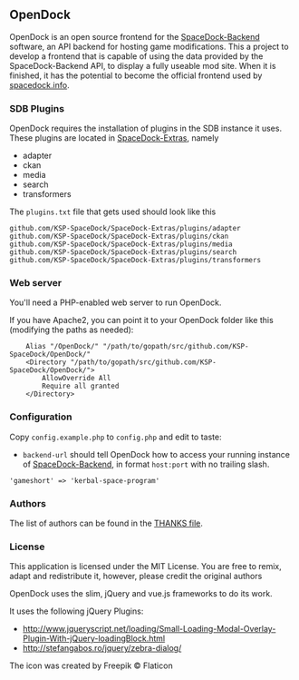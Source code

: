 ## OpenDock
OpenDock is an open source frontend for the [SpaceDock-Backend](https://github.com/KSP-SpaceDock/SpaceDock-Backend) software, an API backend for hosting game modifications.
This a project to develop a frontend that is capable of using the data provided by the SpaceDock-Backend API, to display a fully useable mod site. When it is finished, it has the potential to become the official frontend
used by [spacedock.info](https://spacedock.info).

### SDB Plugins
OpenDock requires the installation of plugins in the SDB instance it uses. These plugins are located in [SpaceDock-Extras](https://github.com/KSP-SpaceDock/SpaceDock-Extras), namely

* adapter
* ckan
* media
* search
* transformers

The `plugins.txt` file that gets used should look like this

```
github.com/KSP-SpaceDock/SpaceDock-Extras/plugins/adapter
github.com/KSP-SpaceDock/SpaceDock-Extras/plugins/ckan
github.com/KSP-SpaceDock/SpaceDock-Extras/plugins/media
github.com/KSP-SpaceDock/SpaceDock-Extras/plugins/search
github.com/KSP-SpaceDock/SpaceDock-Extras/plugins/transformers
```

### Web server

You'll need a PHP-enabled web server to run OpenDock.

If you have Apache2, you can point it to your OpenDock folder like this (modifying the paths as needed):

```apache2
	Alias "/OpenDock/" "/path/to/gopath/src/github.com/KSP-SpaceDock/OpenDock/"
	<Directory "/path/to/gopath/src/github.com/KSP-SpaceDock/OpenDock/">
		AllowOverride All
		Require all granted
	</Directory>
```

### Configuration

Copy `config.example.php` to `config.php` and edit to taste:

- `backend-url` should tell OpenDock how to access your running instance of [SpaceDock-Backend](https://github.com/KSP-SpaceDock/SpaceDock-Backend), in format `host:port` with no trailing slash.

```
'gameshort' => 'kerbal-space-program'
```

### Authors
The list of authors can be found in the [THANKS file](THANKS).

### License
This application is licensed under the MIT License. You are free to remix, adapt and redistribute it, however, please credit the original authors

OpenDock uses the slim, jQuery and vue.js frameworks to do its work.

It uses the following jQuery Plugins:
* http://www.jqueryscript.net/loading/Small-Loading-Modal-Overlay-Plugin-With-jQuery-loadingBlock.html
* http://stefangabos.ro/jquery/zebra-dialog/

The icon was created by Freepik © Flaticon
